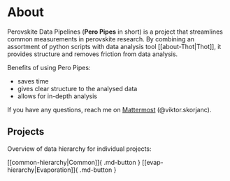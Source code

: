 # About
Perovskite Data Pipelines (**Pero Pipes** in short) is a project that streamlines common measurements in perovskite research. By combining an assortment of python scripts with data analysis tool [[about-Thot|Thot]], it provides structure and removes friction from data analysis.  

Benefits of using Pero Pipes:  

- saves time
- gives clear structure to the analysed data
- allows for in-depth analysis

If you have any questions, reach me on [Mattermost](https://mattermost.hzdr.de/hzb-pero) (@viktor.skorjanc).

## Projects
Overview of data hierarchy for individual projects:  

[[common-hierarchy|Common]]{ .md-button }
[[evap-hierarchy|Evaporation]]{ .md-button }


